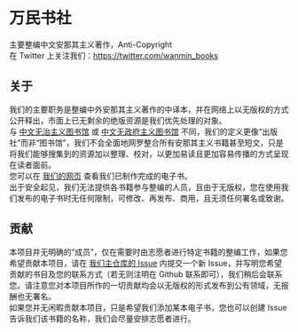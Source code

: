 # 万民书社
主要整编中文安那其主义著作，Anti-Copyright  
在 Twitter 上关注我们：https://twitter.com/wanmin_books
## 关于
我们的主要职务是整编中外安那其主义著作的中译本，并在网络上以无版权的方式公开释出，市面上已无剩余的绝版资源是我们优先处理的对象。  
与 [中文无治主义图书馆](https://zh.anarchistlibraries.net/) 或 [中文无政府主义图书馆](https://a-lib.net) 不同，我们的定义更像“出版社”而非“图书馆”，我们不会全面地网罗整合所有安那其主义书籍甚至短文，只是将我们能够搜集到的资源加以整理、校对，以更加易读且更加容易传播的方式呈现在读者面前。  
您可以在 [我们的网页](https://wanmin-books.github.io/categories) 查看我们已制作完成的电子书。  
出于安全起见，我们无法提供各书籍参与整编的人员，且由于无版权，您在使用我们发布的电子书时无任何限制，可修改、再发布、商用，且无须任何署名或致谢。
## 贡献
本项目并无明确的“成员”，仅在需要时由志愿者进行特定书籍的整编工作，如果您希望贡献本项目，请在 [我们主仓库的 Issue](https://github.com/wanmin-books/wanmin-books/issues) 内提交一个新 Issue，并写明您希望贡献的书目及您的联系方式（若无则注明在 Github 联系即可），我们稍后会联系您。请注意您对本项目所作的一切贡献均会以无版权的形式发布到公有领域，无报酬也无署名。  
如果您并无闲暇贡献本项目，只是希望我们添加某本电子书，您也可以创建 Issue 告诉我们该书籍的名称，我们会尽量安排志愿者进行。
